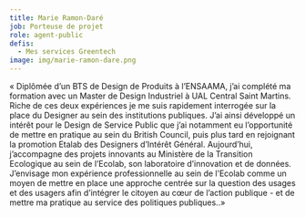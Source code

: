 ```yaml
---
title: Marie Ramon-Daré
job: Porteuse de projet
role: agent-public
defis:
  - Mes services Greentech
image: img/marie-ramon-dare.png
---
```

« Diplômée d’un BTS de Design de Produits à l’ENSAAMA, j’ai complété ma formation avec un Master de Design Industriel à UAL Central Saint Martins. Riche de ces deux expériences je me suis rapidement interrogée sur la place du Designer au sein des institutions publiques. J’ai ainsi développé un intérêt pour le Design de Service Public que j’ai notamment eu l’opportunité de mettre en pratique au sein du British Council, puis plus tard en rejoignant la promotion Etalab des Designers d’Intérêt Général. Aujourd’hui, j’accompagne des projets innovants au Ministère de la Transition Ecologique au sein de l’Ecolab, son laboratoire d’innovation et de données. J’envisage mon expérience professionnelle au sein de l’Ecolab comme un moyen de mettre en place une approche centrée sur la question des usages et des usagers afin d’intégrer le citoyen au cœur de l’action publique - et de mettre ma pratique au service des politiques publiques..»
